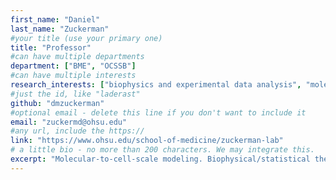 ```yaml
---
first_name: "Daniel"      
last_name: "Zuckerman"  
#your title (use your primary one)
title: "Professor" 
#can have multiple departments
department: ["BME", "OCSSB"]   
#can have multiple interests 
research_interests: ["biophysics and experimental data analysis", "molecular simulation", "cell simulation", "mechanistic biophysics"]  
#just the id, like "laderast"
github: "dmzuckerman"
#optional email - delete this line if you don't want to include it
email: "zuckermd@ohsu.edu"
#any url, include the https:// 
link: "https://www.ohsu.edu/school-of-medicine/zuckerman-lab"   
# a little bio - no more than 200 characters. We may integrate this.
excerpt: "Molecular-to-cell-scale modeling. Biophysical/statistical theory for analysis of simulation and experimental data.  Molecular machines and mechanisms.  Single-particle-tracking microscopy." 
---
```

